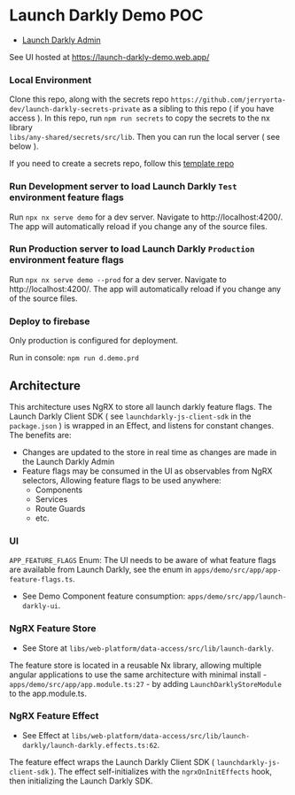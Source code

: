 

# Launch Darkly Demo POC

- [Launch Darkly Admin](https://app.launchdarkly.com/default/test/features)

See UI hosted at https://launch-darkly-demo.web.app/


### Local Environment

Clone this repo, along with the secrets repo `https://github.com/jerryorta-dev/launch-darkly-secrets-private` as a sibling to this repo ( if you have access ). In this repo, run `npm run secrets` to copy the secrets to the nx library  
`libs/any-shared/secrets/src/lib`. Then you can run the local server ( see below ).

If you need to create a secrets repo, follow this [template repo](https://github.com/jerryorta-dev/launch-darkly-secrets-private-template)

### Run Development server to load Launch Darkly `Test` environment feature flags

Run `npx nx serve demo` for a dev server. Navigate to http://localhost:4200/. The app will automatically reload if you change any of the source files.

### Run Production server to load Launch Darkly `Production` environment feature flags

Run `npx nx serve demo --prod` for a dev server. Navigate to http://localhost:4200/. The app will automatically reload if you change any of the source files.

### Deploy to firebase

Only production is configured for deployment. 

Run in console: `npm run d.demo.prd`

## Architecture

This architecture uses NgRX to store all launch darkly feature flags. The Launch Darkly Client SDK  ( see `launchdarkly-js-client-sdk` in the `package.json` ) is wrapped in an Effect, and listens for constant changes. The benefits are:

- Changes are updated to the store in real time as changes are made in the Launch Darkly Admin
- Feature flags may be consumed in the UI as observables from NgRX selectors, Allowing feature flags to be used anywhere:
  - Components
  - Services
  - Route Guards
  - etc.

### UI

`APP_FEATURE_FLAGS` Enum:
The UI needs to be aware of what feature flags are available from Launch Darkly, see the enum in `apps/demo/src/app/app-feature-flags.ts`.

- See Demo Component feature consumption: `apps/demo/src/app/launch-darkly-ui`.

### NgRX Feature Store

- See Store at `libs/web-platform/data-access/src/lib/launch-darkly`.

The feature store is located in a reusable Nx library, allowing multiple angular applications to use the same architecture with minimal install - `apps/demo/src/app/app.module.ts:27` - by adding 
`LaunchDarklyStoreModule` to the app.module.ts.

### NgRX Feature Effect

- See Effect at `libs/web-platform/data-access/src/lib/launch-darkly/launch-darkly.effects.ts:62`.

The feature effect wraps the Launch Darkly Client SDK ( `launchdarkly-js-client-sdk` ). The effect self-initializes with the `ngrxOnInitEffects` hook, then initializing the Launch Darkly SDK.

